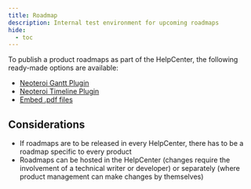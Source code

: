 ```yaml
---
title: Roadmap
description: Internal test environment for upcoming roadmaps
hide:
  - toc
---
```


To publish a product roadmaps as part of the HelpCenter, the following ready-made options are available:

- [Neoteroi Gantt Plugin](gantt-diagram.md)
- [Neoteroi Timeline Plugin](timeline.md)
- [Embed .pdf files](embed-pdf.md)


## Considerations

- If roadmaps are to be released in every HelpCenter, there has to be a roadmap specific to every product
- Roadmaps can be hosted in the HelpCenter (changes require the involvement of a technical writer or developer) or separately (where product management can make changes by themselves)
